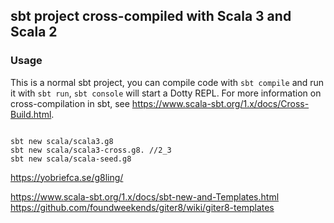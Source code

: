 ## sbt project cross-compiled with Scala 3 and Scala 2

### Usage

This is a normal sbt project, you can compile code with `sbt compile` and run it
with `sbt run`, `sbt console` will start a Dotty REPL. For more information on
cross-compilation in sbt, see <https://www.scala-sbt.org/1.x/docs/Cross-Build.html>.




```

sbt new scala/scala3.g8
sbt new scala/scala3-cross.g8. //2_3
sbt new scala/scala-seed.g8

```
https://yobriefca.se/g8ling/

https://www.scala-sbt.org/1.x/docs/sbt-new-and-Templates.html
https://github.com/foundweekends/giter8/wiki/giter8-templates